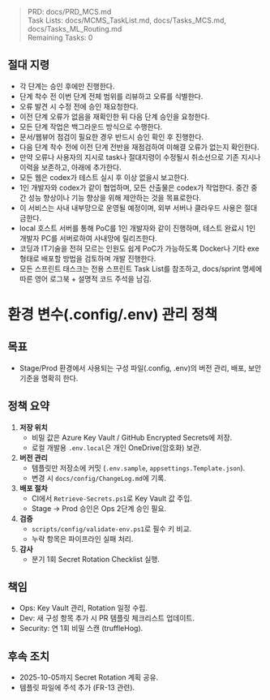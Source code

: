 > PRD: docs/PRD_MCS.md  
> Task Lists: docs/MCMS_TaskList.md, docs/Tasks_MCS.md, docs/Tasks_ML_Routing.md  
> Remaining Tasks: 0

## 절대 지령
- 각 단계는 승인 후에만 진행한다.
- 단계 착수 전 이번 단계 전체 범위를 리뷰하고 오류를 식별한다.
- 오류 발견 시 수정 전에 승인 재요청한다.
- 이전 단계 오류가 없음을 재확인한 뒤 다음 단계 승인을 요청한다.
- 모든 단계 작업은 백그라운드 방식으로 수행한다.
- 문서/웹뷰어 점검이 필요한 경우 반드시 승인 확인 후 진행한다.
- 다음 단계 착수 전에 이전 단계 전반을 재점검하여 미해결 오류가 없는지 확인한다.
- 만약 오류나 사용자의 지시로 task나 절대지령이 수정될시 취소선으로 기존 지시나 이력을 보존하고, 아래에 추가한다.
- 모든 웹은 codex가 테스트 실시 후 이상 없을시 보고한다.
- 1인 개발자와 codex가 같이 협업하며, 모든 산출물은 codex가 작업한다. 중간 중간 성능 향상이나 기능 향상을 위해 제안하는 것을 목표로한다.
- 이 서비스는 사내 내부망으로 운영될 예정이며, 외부 서버나 클라우드 사용은 절대 금한다.
- local 호스트 서버를 통해 PoC를 1인 개발자와 같이 진행하며, 테스트 완료시 1인 개발자 PC를 서버로하여 사내망에 릴리즈한다.
- 코딩과 IT기술을 전혀 모르는 인원도 쉽게 PoC가 가능하도록 Docker나 기타 exe 형태로 배포할 방법을 검토하며 개발 진행한다.
- 모든 스프린트 태스크는 전용 스프린트 Task List를 참조하고, docs/sprint 명세에 따른 영어 로그북 + 설명적 코드 주석을 남김.
# 환경 변수(.config/.env) 관리 정책

## 목표
- Stage/Prod 환경에서 사용되는 구성 파일(.config, .env)의 버전 관리, 배포, 보안 기준을 명확히 한다.

## 정책 요약
1. **저장 위치**
   - 비밀 값은 Azure Key Vault / GitHub Encrypted Secrets에 저장.
   - 로컬 개발용 `.env.local`은 개인 OneDrive(암호화) 보관.
2. **버전 관리**
   - 템플릿만 저장소에 커밋 (`.env.sample`, `appsettings.Template.json`).
   - 변경 시 `docs/config/ChangeLog.md`에 기록.
3. **배포 절차**
   - CI에서 `Retrieve-Secrets.ps1`로 Key Vault 값 주입.
   - Stage → Prod 승인은 Ops 2단계 승인 필요.
4. **검증**
   - `scripts/config/validate-env.ps1`로 필수 키 비교.
   - 누락 항목은 파이프라인 실패 처리.
5. **감사**
   - 분기 1회 Secret Rotation Checklist 실행.

## 책임
- Ops: Key Vault 관리, Rotation 일정 수립.
- Dev: 새 구성 항목 추가 시 PR 템플릿 체크리스트 업데이트.
- Security: 연 1회 비밀 스캔 (truffleHog).

## 후속 조치
- 2025-10-05까지 Secret Rotation 계획 공유.
- 템플릿 파일에 주석 추가 (FR-13 관련).

